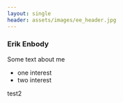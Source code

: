 ```yaml
---
layout: single
header: assets/images/ee_header.jpg
---
```


### Erik Enbody

Some text about me

+ one interest
+ two interest

test2
